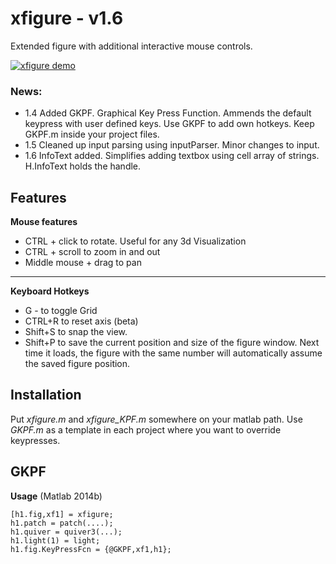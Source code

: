 # xfigure - v1.6
Extended figure with additional interactive mouse controls.

[![xfigure demo](https://github.com/cenmir/xfigure/raw/master/XfigureDemo.gif)](https://www.youtube.com/watch?v=fAuVkC5DVEo)


### News:
- 1.4 Added GKPF. Graphical Key Press Function. Ammends the default keypress with user defined keys. Use GKPF to add own hotkeys. Keep GKPF.m inside your project files.
- 1.5 Cleaned up input parsing using inputParser. Minor changes to input.
- 1.6 InfoText added. Simplifies adding textbox using cell array of strings. H.InfoText holds the handle.

## Features
**Mouse features**

- CTRL + click to rotate. Useful for any 3d Visualization
- CTRL + scroll to zoom in and out
- Middle mouse + drag to pan

----------
**Keyboard Hotkeys**

- G - to toggle Grid
- CTRL+R to reset axis (beta)
- Shift+S to snap the view.
- Shift+P to save the current position and size of the figure window. Next time it loads, the figure with the same number will automatically assume the saved figure position.

## Installation
Put *xfigure.m* and *xfigure_KPF.m* somewhere on your matlab path.
Use *GKPF.m* as a template in each project where you want to override keypresses. 

## GKPF
**Usage** (Matlab 2014b)

	[h1.fig,xf1] = xfigure;
    h1.patch = patch(....);
	h1.quiver = quiver3(...);
	h1.light(1) = light;
	h1.fig.KeyPressFcn = {@GKPF,xf1,h1};